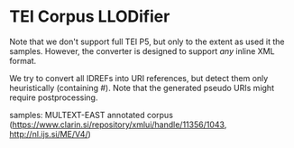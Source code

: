 TEI Corpus LLODifier
====================

Note that we don't support full TEI P5, but only to the extent as used it the samples.
However, the converter is designed to support *any* inline XML format. 

We try to convert all IDREFs into URI references, but detect them only heuristically (containing #).
Note that the generated pseudo URIs might require postprocessing.

samples:
	MULTEXT-EAST annotated corpus (https://www.clarin.si/repository/xmlui/handle/11356/1043, http://nl.ijs.si/ME/V4/)